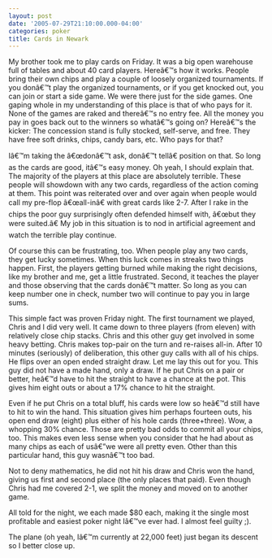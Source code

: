 ```yaml
---
layout: post
date: '2005-07-29T21:10:00.000-04:00'
categories: poker
title: Cards in Newark
---
```


My brother took me to play cards on Friday. It was a big open warehouse full of tables and about 40 card players. Hereâ€™s how it works. People bring their own chips and play a couple of loosely organized tournaments. If you donâ€™t play the organized tournaments, or if you get knocked out, you can join or start a side game. We were there just for the side games. One gaping whole in my understanding of this place is that of who pays for it. None of the games are raked and thereâ€™s no entry fee. All the money you pay in goes back out to the winners so whatâ€™s going on? Hereâ€™s the kicker: The concession stand is fully stocked, self-serve, and free. They have free soft drinks, chips, candy bars, etc. Who pays for that?

Iâ€™m taking the â€œdonâ€™t ask, donâ€™t tellâ€ position on that. So long as the cards are good, itâ€™s easy money. Oh yeah, I should explain that. The majority of the players at this place are absolutely terrible. These people will showdown with any two cards, regardless of the action coming at them. This point was reiterated over and over again when people would call my pre-flop â€œall-inâ€ with great cards like 2-7. After I rake in the chips the poor guy surprisingly often defended himself with, â€œbut they were suited.â€ My job in this situation is to nod in artificial agreement and watch the terrible play continue. 

Of course this can be frustrating, too. When people play any two cards, they get lucky sometimes. When this luck comes in streaks two things happen. First, the players getting burned while making the right decisions, like my brother and me, get a little frustrated. Second, it teaches the player and those observing that the cards donâ€™t matter. So long as you can keep number one in check, number two will continue to pay you in large sums.

This simple fact was proven Friday night. The first tournament we played, Chris and I did very well. It came down to three players (from eleven) with relatively close chip stacks. Chris and this other guy get involved in some heavy betting. Chris makes top-pair on the turn and re-raises all-in. After 10 minutes (seriously) of deliberation, this other guy calls with all of his chips. He flips over an open ended straight draw. Let me lay this out for you. This guy did not have a made hand, only a draw. If he put Chris on a pair or better, heâ€™d have to hit the straight to have a chance at the pot. This gives him eight outs or about a 17% chance to hit the straight.

Even if he put Chris on a total bluff, his cards were low so heâ€™d still have to hit to win the hand. This situation gives him perhaps fourteen outs, his open end draw (eight) plus either of his hole cards (three+three). Wow, a whopping 30% chance. Those are pretty bad odds to commit all your chips, too. This makes even less sense when you consider that he had about as many chips as each of usâ€”we were all pretty even. Other than this particular hand, this guy wasnâ€™t too bad. 

Not to deny mathematics, he did not hit his draw and Chris won the hand, giving us first and second place (the only places that paid). Even though Chris had me covered 2-1, we split the money and moved on to another game. 

All told for the night, we each made $80 each, making it the single most profitable and easiest poker night Iâ€™ve ever had. I almost feel guilty ;). 

The plane (oh yeah, Iâ€™m currently at 22,000 feet) just began its descent so I better close up.